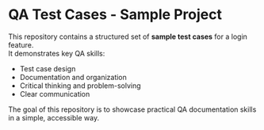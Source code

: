 # QA Test Cases - Sample Project

This repository contains a structured set of **sample test cases** for a login feature.  
It demonstrates key QA skills:

- Test case design  
- Documentation and organization  
- Critical thinking and problem-solving  
- Clear communication  

The goal of this repository is to showcase practical QA documentation skills in a simple, accessible way.
